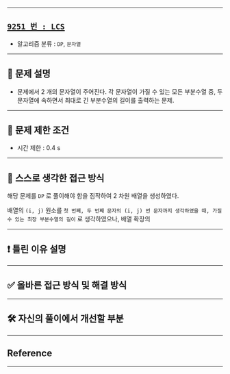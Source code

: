
---

## [`9251 번 : LCS`](https://www.acmicpc.net/problem/9251)

- 알고리즘 분류 : `DP`, `문자열`

---

## 🔖 문제 설명

- 문제에서 2 개의 문자열이 주어진다. 각 문자열이 가질 수 있는 모든 부분수열 중, 두 문자열에 속하면서 최대로 긴 부분수열의 길이를 출력하는 문제.

---

## 🛑 문제 제한 조건

- 시간 제한 : $\text{0.4 s}$

---

## 🍳 스스로 생각한 접근 방식

해당 문제를 `DP` 로 풀이해야 함을 짐작하여 2 차원 배열을 생성하였다.

배열의 `(i, j)` 원소를 `첫 번째, 두 번째 문자의 (i, j) 번 문자까지 생각하였을 때, 가질 수 있는 최장 부분수열의 길이` 로 생각하였으나, 배열 확장의 

---


## ❗ 틀린 이유 설명


---


## ✅ 올바른 접근 방식 및 해결 방식


---

## 🛠 자신의 풀이에서 개선할 부분


---

## Reference


---


